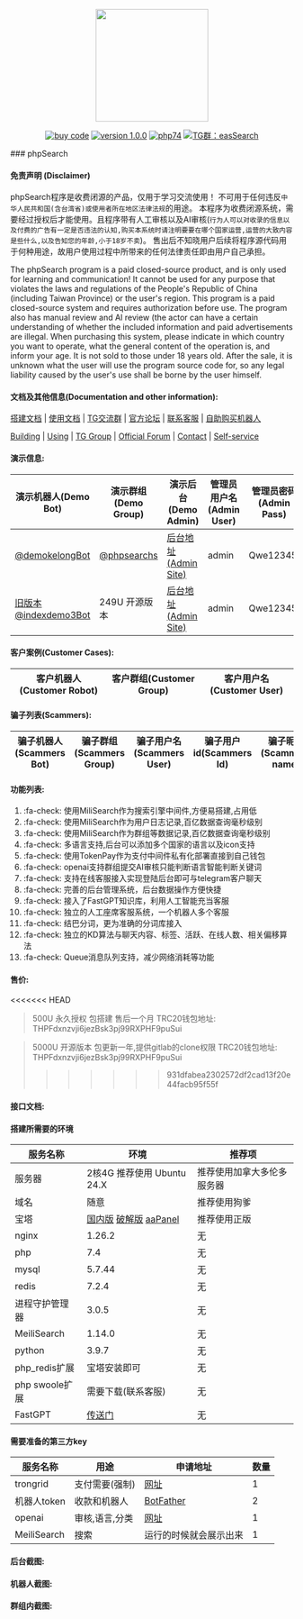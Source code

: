 <p align="center"><img src="https://s1.imagehub.cc/images/2025/05/14/a1b903583154271050191c1a6f2de085.png" width="200"></p>
<p align="center">
<a href="https://t.me/easSearchs"><img src="https://img.shields.io/badge/buy-code-blue" alt="buy code"></a>
<a href="https://github.com/omniores3/findex/releases/tag/1.0.0"><img src="https://img.shields.io/badge/version-1.0.0-red" alt="version 1.0.0"></a>
<a href="https://www.php.net/releases/7_4_0.php"><img src="https://img.shields.io/badge/PHP-7.4-lightgrey" alt="php74"></a>
<a href="https://t.me/easSearch"><img src="https://img.shields.io/badge/Telegram%E7%BE%A4-easSearch-green" alt="TG群：easSearch"></a>
</p>
### phpSearch

#### 免责声明 (Disclaimer)

phpSearch程序是收费闭源的产品，仅用于学习交流使用！
不可用于任何违反`中华人民共和国(含台湾省)或使用者所在地区法律法规`的用途。
本程序为收费闭源系统，需要经过授权后才能使用。且程序带有人工审核以及AI审核(`行为人可以对收录的信息以及付费的广告有一定是否违法的认知,购买本系统时请注明要要在哪个国家运营,运营的大致内容是些什么,以及告知您的年龄,小于18岁不卖`)。
售出后不知晓用户后续将程序源代码用于何种用途，故用户使用过程中所带来的任何法律责任即由用户自己承担。

The phpSearch program is a paid closed-source product, and is only used for learning and communication!
It cannot be used for any purpose that violates the laws and regulations of the People's Republic of China (including Taiwan Province) or the user's region.
This program is a paid closed-source system and requires authorization before use. The program also has manual review and AI review (the actor can have a certain understanding of whether the included information and paid advertisements are illegal. When purchasing this system, please indicate in which country you want to operate, what the general content of the operation is, and inform your age. It is not sold to those under 18 years old.
After the sale, it is unknown what the user will use the program source code for, so any legal liability caused by the user's use shall be borne by the user himself.

#### 文档及其他信息(Documentation and other information):
[搭建文档](https://68i.net/telegram%e6%9c%ba%e5%99%a8%e4%ba%ba%e7%b4%a2%e5%bc%95%e6%90%9c%e7%b4%a2%e5%bc%95%e6%93%8e%e6%ba%90%e7%a0%81/ "搭建文档") | [使用文档](https://t.me/easSearchs "使用文档") | [TG交流群](https://t.me/easSearch "TG交流群") | [官方论坛](https://68i.net "官方论坛") | [联系客服](https://t.me/easSearchs "联系客服") | [自助购买机器人](https://faka.68i.net "自助购买机器人") 

[Building](https://68i.net/telegram%e6%9c%ba%e5%99%a8%e4%ba%ba%e7%b4%a2%e5%bc%95%e6%90%9c%e7%b4%a2%e5%bc%95%e6%93%8e%e6%ba%90%e7%a0%81/ "Building") | [Using](https://t.me/easSearchs "Using") | [TG Group](https://t.me/easSearch "TG Group") | [Official Forum](https://t.me/easSearchs "Official Forum") | [Contact](https://t.me/easSearchs "Contact") | [Self-service](https://faka.68i.net "Self-service") 
#### 演示信息:
| 演示机器人(Demo Bot)                                                  | 演示群组(Demo Group)                                     | 演示后台(Demo Admin)                                           | 管理员用户名(Admin User) | 管理员密码(Admin Pass) |
|------------------------------------------------------------------|------------------------------------------------------|------------------------------------------------------------|--------------------|-------------------|
| [@demokelongBot](https://t.me/demokelongBot "@demokelongBot")    | [@phpsearchs](https://t.me/phpsearchs "@phpsearchs") | [后台地址(Admin Site)](https://copy.8br.dpdns.org/hDKsVnTZui.php "后台地址(Admin Site)") | admin              | Qwe12345.         |
 | [旧版本@indexdemo3Bot](https://t.me/indexdemo3Bot "@indexdemo3Bot") | 249U 开源版本                  |[后台地址(Admin Site)](https://three.oo-oo.eu.org/wocaole.php "后台地址(Admin Site)")| admin              | Qwe12345.         |
#### 客户案例(Customer Cases):
| 客户机器人(Customer Robot)                                           | 客户群组(Customer Group)                              | 客户用户名(Customer User)                              |
|---------------------------------------------------|---------------------------------------------------|---------------------------------------------------|


#### 骗子列表(Scammers):

| 骗子机器人(Scammers Bot) | 骗子群组(Scammers Group) | 骗子用户名(Scammers User) | 骗子用户id(Scammers Id) | 骗子昵称(Scammers name)  | 骗子网站(Scammers Site) |
|---------------------|----------------------|----------------------|---------------------|---------------------|---------------------|


#### 功能列表:

1. :fa-check: 使用MiliSearch作为搜索引擎中间件,方便易搭建,占用低
2. :fa-check: 使用MiliSearch作为用户日志记录,百亿数据查询毫秒级别
3. :fa-check: 使用MiliSearch作为群组等数据记录,百亿数据查询毫秒级别
4. :fa-check: 多语言支持,后台可以添加多个国家的语言以及icon支持
5. :fa-check: 使用TokenPay作为支付中间件私有化部署直接到自己钱包
6. :fa-check: openai支持群组提交AI审核只能判断语言智能判断关键词
7. :fa-check: 支持在线客服接入实现登陆后台即可与telegram客户聊天
8. :fa-check: 完善的后台管理系统，后台数据操作方便快捷
9. :fa-check: 接入了FastGPT知识库，利用人工智能充当客服
10. :fa-check: 独立的人工座席客服系统，一个机器人多个客服
11. :fa-check: 结巴分词，更为准确的分词库接入
12. :fa-check: 独立的KD算法与聊天内容、标签、活跃、在线人数、相关偏移算法
13. :fa-check: Queue消息队列支持，减少网络消耗等功能

#### 售价:

<<<<<<< HEAD

> 500U 永久授权   包搭建  售后一个月  TRC20钱包地址: THPFdxnzvji6jezBsk3pj99RXPHF9puSui

> 5000U 开源版本   包更新一年,提供gitlab的clone权限 TRC20钱包地址: THPFdxnzvji6jezBsk3pj99RXPHF9puSui
>>>>>>> 931dfabea2302572df2cad13f20e44facb95f55f

#### 接口文档:

#### 搭建所需要的环境

| 服务名称  |  环境  | 推荐项 |
| ------------ | ------------ | ------------ |
| 服务器  |  2核4G 推荐使用 Ubuntu 24.X  | 推荐使用加拿大多伦多服务器 |
| 域名  | 随意  |  推荐使用狗爹 |
| 宝塔 | [国内版](https://www.bt.cn/new/download.html "国内版") [破解版](https://www.btkaixin.net/ "破解版")  [aaPanel](https://www.aapanel.org/new/download.html?invite_code=aapanele "aaPanel") | 推荐使用正版 |
| nginx | 1.26.2 | 无 |
| php | 7.4 | 无 |
| mysql | 5.7.44 | 无 |
| redis | 7.2.4  | 无 |
| 进程守护管理器 | 3.0.5 | 无 |
|MeiliSearch|1.14.0 | 无 |
| python | 3.9.7 | 无 |
| php_redis扩展 | 宝塔安装即可 | 无 |
| php swoole扩展 | 需要下载(联系客服) | 无 |
| FastGPT | [传送门](https://tryfastgpt.ai/ "传送门")  | 无 |

#### 需要准备的第三方key

| 服务名称  |  用途  | 申请地址 | 数量 |
| ------------ | ------------ | ------------ | ------------ |
| trongrid  |  支付需要(强制)  | [网址](https://www.trongrid.io/dashboard/keys "网址") | 1 |
| 机器人token  | 收款和机器人  | [BotFather](https://t.me/BotFather "BotFather") | 2 |
| openai | 审核,语言,分类 | [网址](https://api.gptnb.ai/ "网址") | 1 |
| MeiliSearch | 搜索 | 运行的时候就会展示出来 | 1 |

#### 后台截图:
#### 机器人截图:
#### 群组内截图:
